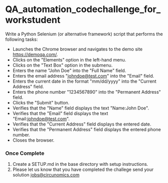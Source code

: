 # QA_automation_codechallenge_for_workstudent

Write a Python Selenium (or alternative framework) script that performs the following tasks:


* Launches the Chrome browser and navigates to the demo site https://demoqa.com/.
* Clicks on the "Elements" option in the left-hand menu.
* Clicks on the "Text Box" option in the submenu.
* Enters the name "John Doe" into the "Full Name" field.
* Enters the email address "johndoe@test.com" into the "Email" field.
* Enters the current date in the format "mm/dd/yyyy" into the "Current Address" field.
* Enters the phone number "1234567890" into the "Permanent Address" field.
* Clicks the "Submit" button.
* Verifies that the "Name" field displays the text "Name:John Doe".
* Verifies that the "Email" field displays the text "Email:johndoe@test.com".
* Verifies that the "Current Address" field displays the entered date.
* Verifies that the "Permanent Address" field displays the entered phone number.
* Closes the browser.


### Once Complete
1. Create a SETUP.md in the base directory with setup instructions.
2. Please let us know that you have completed the challege send your solution jobs@circunomics.com
